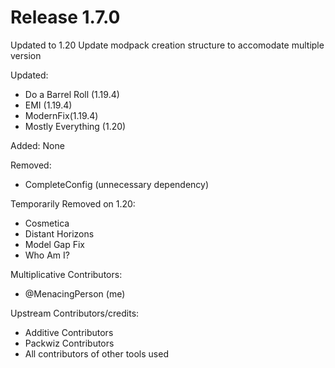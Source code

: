 # Release 1.7.0

Updated to 1.20
Update modpack creation structure to accomodate multiple version

Updated:
- Do a Barrel Roll (1.19.4)
- EMI (1.19.4)
- ModernFix(1.19.4)
- Mostly Everything (1.20)

Added:
None

Removed:
- CompleteConfig (unnecessary dependency)

Temporarily Removed on 1.20:
- Cosmetica
- Distant Horizons
- Model Gap Fix
- Who Am I?


Multiplicative Contributors:
- @MenacingPerson (me)

Upstream Contributors/credits:
- Additive Contributors
- Packwiz Contributors
- All contributors of other tools used

